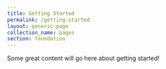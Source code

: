 ```yaml
---
title: Getting Started
permalink: /getting-started
layout: generic-page
collection_name: pages
section: foundation
---
```


Some great content will go here about getting started!
